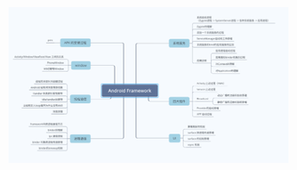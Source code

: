 ![Android Framework 脑图](https://github.com/liyanancoder/Android-Notes/blob/master/assets/Android%20Framework%20%E8%84%91%E5%9B%BE.png)
